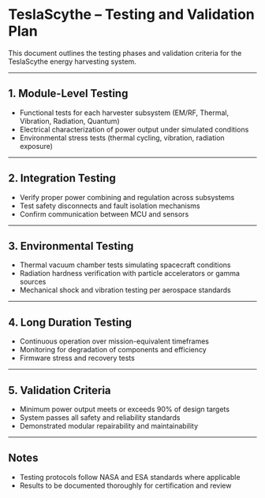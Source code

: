 # TeslaScythe – Testing and Validation Plan

This document outlines the testing phases and validation criteria for the TeslaScythe energy harvesting system.

---

## 1. Module-Level Testing

- Functional tests for each harvester subsystem (EM/RF, Thermal, Vibration, Radiation, Quantum)
- Electrical characterization of power output under simulated conditions
- Environmental stress tests (thermal cycling, vibration, radiation exposure)

---

## 2. Integration Testing

- Verify proper power combining and regulation across subsystems
- Test safety disconnects and fault isolation mechanisms
- Confirm communication between MCU and sensors

---

## 3. Environmental Testing

- Thermal vacuum chamber tests simulating spacecraft conditions
- Radiation hardness verification with particle accelerators or gamma sources
- Mechanical shock and vibration testing per aerospace standards

---

## 4. Long Duration Testing

- Continuous operation over mission-equivalent timeframes
- Monitoring for degradation of components and efficiency
- Firmware stress and recovery tests

---

## 5. Validation Criteria

- Minimum power output meets or exceeds 90% of design targets
- System passes all safety and reliability standards
- Demonstrated modular repairability and maintainability

---

## Notes

- Testing protocols follow NASA and ESA standards where applicable
- Results to be documented thoroughly for certification and review
